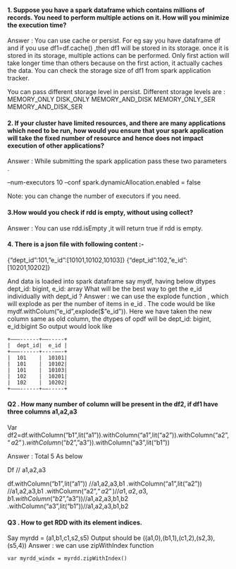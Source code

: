 #### 1. Suppose you have a spark dataframe which contains millions of records. You need to perform multiple actions on it. How will you minimize the execution time?
Answer : You can use cache or persist. For eg say you have dataframe df and if you use df1=df.cache() ,then df1 will be stored in its storage. once it is stored in its storage, multiple actions can be performed. Only first action will take longer time than others because on the first action, it actually caches the data. You can check the storage size of df1 from spark application tracker.

You can pass different storage level in persist.
Different storage levels are :
MEMORY_ONLY
DISK_ONLY
MEMORY_AND_DISK
MEMORY_ONLY_SER
MEMORY_AND_DISK_SER

#### 2. If your cluster have limited resources, and there are many applications which need to be run, how would you ensure that your spark application will take the fixed number of resource and hence does not impact execution of other applications?
Answer : While submitting the spark application pass these two parameters .

–num-executors 10
–conf spark.dynamicAllocation.enabled = false

Note: you can change the number of executors if you need.

#### 3.How would you check if rdd is empty, without using collect?
Answer : You can use rdd.isEmpty ,it will return true if rdd is empty.

#### 4. There is a json file with following content :-
{“dept_id”:101,”e_id”:[10101,10102,10103]}
{“dept_id”:102,”e_id”:[10201,10202]}

And data is loaded into spark dataframe say mydf, having below dtypes
dept_id: bigint, e_id: array<bigint>
What will be the best way to get the e_id individually with dept_id ?
Answer :
we can use the explode function , which will explode as per the number of items in e_id .
The code would be like
mydf.withColum(“e_id”,explode($”e_id”)).
Here we have taken the new column same as old column, the dtypes of opdf will be
dept_id: bigint, e_id:bigint
So output would look like
```commandline
+———------+——-----+
|  dept_id|  e_id |
+———------+----——-+
|  101    |  10101|
|  101    |  10102|
|  101    |  10103|
|  102    |  10201|
|  102    |  10202|
+———------+——-----+
```

#### Q2 . How many number of column will be present in the df2, if df1 have three columns a1,a2,a3
Var df2=df.withColumn(“b1”,lit(“a1”)).withColumn(“a1”,lit(“a2”)).withColumn(“a2”,$“a2”).withColumn(“b2”,$”a3”)).withColumn(“a3”,lit(“b1”))

Answer :
Total 5 As below

Df // a1,a2,a3

df.withColumn(“b1”,lit(“a1”)) //a1,a2,a3,b1
.withColumn(“a1”,lit(“a2”)) //a1,a2,a3,b1
.withColumn(“a2”,$“a2”) //a1,a2,a3,b1
.withColumn(“b2”,$”a3”))//a1,a2,a3,b1,b2
.withColumn(“a3”,lit(“b1”))//a1,a2,a3,b1,b2



####  Q3 . How to get RDD with its element indices.
Say myrdd = (a1,b1,c1,s2,s5)
Output should be ((a1,0),(b1,1),(c1,2),(s2,3),(s5,4))
Answer : we can use zipWithIndex function
```commandline
var myrdd_windx = myrdd.zipWithIndex()
```

#### 

#### 
#### 

#### 